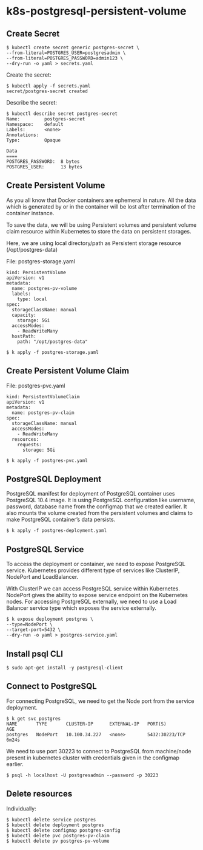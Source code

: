# k8s-postgresql-persistent-volume

## Create Secret

```shell
$ kubectl create secret generic postgres-secret \
--from-literal=POSTGRES_USER=postgresadmin \
--from-literal=POSTGRES_PASSWORD=admin123 \
--dry-run -o yaml > secrets.yaml
 ```

Create the secret:

 ```shell
$ kubectl apply -f secrets.yaml
secret/postgres-secret created
```

Describe the secret:

```shell
$ kubectl describe secret postgres-secret
Name:         postgres-secret
Namespace:    default
Labels:       <none>
Annotations:
Type:         Opaque

Data
====
POSTGRES_PASSWORD:  8 bytes
POSTGRES_USER:      13 bytes
```

## Create Persistent Volume

As you all know that Docker containers are ephemeral in nature. All the data which is generated by or in the container will be lost after termination of the container instance.

To save the data, we will be using Persistent volumes and persistent volume claim resource within Kubernetes to store the data on persistent storages.

Here, we are using local directory/path as Persistent storage resource (/opt/postgres-data)

File: postgres-storage.yaml

```
kind: PersistentVolume
apiVersion: v1
metadata:
  name: postgres-pv-volume
  labels:
    type: local
spec:
  storageClassName: manual
  capacity:
    storage: 5Gi
  accessModes:
    - ReadWriteMany
  hostPath:
    path: "/opt/postgres-data"
```

```
$ k apply -f postgres-storage.yaml
```

## Create Persistent Volume Claim

File: postgres-pvc.yaml
```
kind: PersistentVolumeClaim
apiVersion: v1
metadata:
  name: postgres-pv-claim
spec:
  storageClassName: manual
  accessModes:
    - ReadWriteMany
  resources:
    requests:
      storage: 5Gi
```

```
$ k apply -f postgres-pvc.yaml
```      

## PostgreSQL Deployment

PostgreSQL manifest for deployment of PostgreSQL container uses PostgreSQL 10.4 image. It is using PostgreSQL configuration like username, password, database name from the configmap that we created earlier. It also mounts the volume created from the persistent volumes and claims to make PostgreSQL container’s data persists.

```
$ k apply -f postgres-deployment.yaml
```      

## PostgreSQL Service

To access the deployment or container, we need to expose PostgreSQL service. Kubernetes provides different type of services like ClusterIP, NodePort and LoadBalancer.

With ClusterIP we can access PostgreSQL service within Kubernetes. NodePort gives the ability to expose service endpoint on the Kubernetes nodes. For accessing PostgreSQL externally, we need to use a Load Balancer service type which exposes the service externally.

```
$ k expose deployment postgres \
--type=NodePort \
--target-port=5432 \
--dry-run -o yaml > postgres-service.yaml
```

## Install psql CLI

```
$ sudo apt-get install -y postgresql-client
```

## Connect to PostgreSQL

For connecting PostgreSQL, we need to get the Node port from the service deployment.

```
$ k get svc postgres
NAME       TYPE       CLUSTER-IP      EXTERNAL-IP   PORT(S)          AGE
postgres   NodePort   10.100.34.227   <none>        5432:30223/TCP   6m24s
```

We need to use port 30223 to connect to PostgreSQL from machine/node present in kubernetes cluster with credentials given in the configmap earlier.

```
$ psql -h localhost -U postgresadmin --password -p 30223
```

## Delete resources

Individually:

```
$ kubectl delete service postgres 
$ kubectl delete deployment postgres
$ kubectl delete configmap postgres-config
$ kubectl delete pvc postgres-pv-claim
$ kubectl delete pv postgres-pv-volume
```
